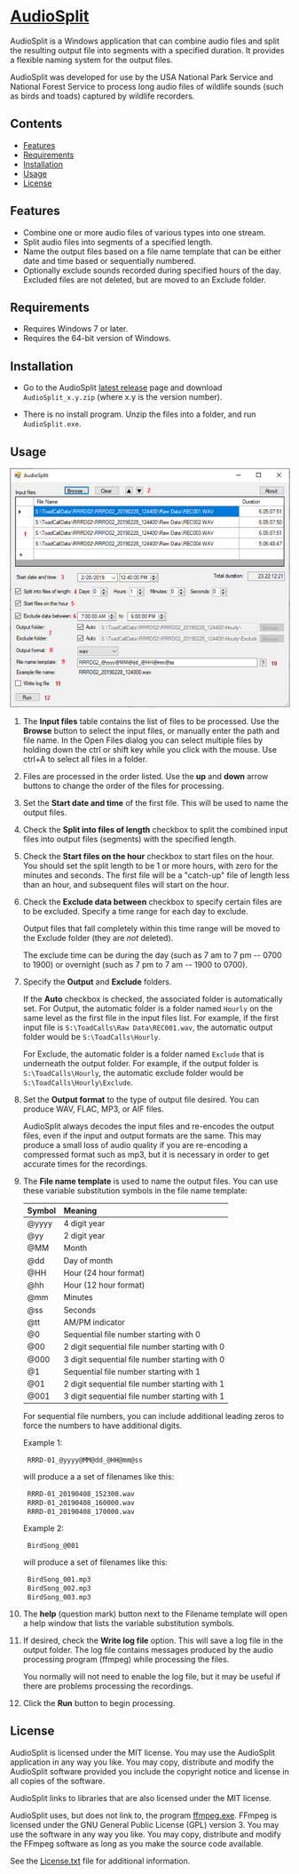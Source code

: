 [AudioSplit](https://github.com/dmcclimans/AudioSplit)
==========

AudioSplit is a Windows application that can combine audio files and split the resulting
output file into segments with a specified duration. It provides a flexible naming system
for the output files.

AudioSplit was developed for use by the USA National Park Service and National Forest Service
to process long audio files of wildlife sounds (such as birds and toads) captured by wildlife
recorders.

## Contents
* [Features](#features)
* [Requirements](#requirements)
* [Installation](#installation)
* [Usage](#usage)
* [License](#license)

## Features
* Combine one or more audio files of various types into one stream.
* Split audio files into segments of a specified length.
* Name the output files based on a file name template that can be either date and
time based or sequentially numbered.
* Optionally exclude sounds recorded during specified hours of the day. Excluded files are not deleted, but
are moved to an Exclude folder.

## Requirements
* Requires Windows 7 or later.
* Requires the 64-bit version of Windows.

## Installation
* Go to the AudioSplit
  [latest release](https://github.com/dmcclimans/AudioSplit/releases/latest)
  page and download `AudioSplit_x.y.zip` (where x.y is the version number).

* There is no install program.
  Unzip the files into a folder, and run `AudioSplit.exe`.


## Usage
![Screenshot](Screenshot1.png)

1. The **Input files** table contains the list of files to be processed.
Use the **Browse** button to select the input files, or manually enter the path and
file name.
In the Open Files dialog you can select multiple files by holding down the ctrl or shift key
while you click with the mouse. Use ctrl+A to select all files in a folder.

2. Files are processed in the order listed.
Use the **up** and **down** arrow buttons to change the order of the files for processing.

3. Set the **Start date and time** of the first file. This will be used to name the output files.

4. Check the **Split into files of length** checkbox to split the combined input files
into output files (segments) with the specified length.

5. Check the **Start files on the hour** checkbox to start files on the hour. You should
set the split length to be 1 or more hours, with zero for the minutes and seconds. The first
file will be a "catch-up" file of length less than an hour, and subsequent files will
start on the hour.

6. Check the **Exclude data between** checkbox to specify certain files are to be
excluded.
Specify a time range for each day to exclude.

    Output files that fall completely within this time range will be moved to the Exclude
    folder (they are *not* deleted).

    The exclude time can be during the day (such as 7 am to 7 pm -- 0700 to 1900) or overnight
    (such as 7 pm to 7 am -- 1900 to 0700).

7. Specify the **Output** and **Exclude** folders.

    If the **Auto** checkbox is checked, the associated folder is automatically set. For
    Output, the automatic folder is a folder named `Hourly` on the same level as the first
    file in the input files list. For example, if the first input file is `S:\ToadCalls\Raw
    Data\REC001.wav`, the automatic output folder would be `S:\ToadCalls\Hourly`.

    For Exclude, the automatic folder is a folder named `Exclude` that is underneath the
    output folder. For example, if the output folder is `S:\ToadCalls\Hourly`, the automatic
    exclude folder would be `S:\ToadCalls\Hourly\Exclude`.

8. Set the **Output format** to the type of output file desired. You can produce WAV, FLAC,
MP3, or AIF files.

    AudioSplit always decodes the input files and re-encodes the output files, even if the
    input and output formats are the same. This may produce a small loss of audio quality if
    you are re-encoding a compressed format such as mp3, but it is necessary in order to get
    accurate times for the recordings.

9. The **File name template** is used to name the output files.
You can use these variable substitution symbols in the file name template:

    |Symbol|Meaning                                        |
    |------|-----------------------------------------------|
    |@yyyy |4 digit year                                   |
    |@yy   |2 digit year                                   |
    |@MM   |Month                                          |
    |@dd   |Day of month                                   |
    |@HH   |Hour (24 hour format)                          |
    |@hh   |Hour (12 hour format)                          |
    |@mm   |Minutes                                        |
    |@ss   |Seconds                                        |
    |@tt   |AM/PM indicator                                |
    |@0    |Sequential file number starting with 0         |
    |@00   |2 digit sequential file number starting with 0 |
    |@000  |3 digit sequential file number starting with 0 |
    |@1    |Sequential file number starting with 1         |
    |@01   |2 digit sequential file number starting with 1 |
    |@001  |3 digit sequential file number starting with 1 |

    For sequential file numbers, you can include additional leading zeros to force the
    numbers to have additional digits.

    Example 1:

        RRRD-01_@yyyy@MM@dd_@HH@mm@ss

    will produce a a set of filenames like this:

        RRRD-01_20190408_152300.wav
        RRRD-01_20190408_160000.wav
        RRRD-01_20190408_170000.wav

    Example 2:

    	BirdSong_@001

    will produce a set of filenames like this:

        BirdSong_001.mp3
        BirdSong_002.mp3
        BirdSong_003.mp3

10. The **help** (question mark) button next to the Filename template will open a help
window that lists the variable substitution symbols.

11. If desired, check the **Write log file** option. This will save a log file in the
output folder. The log file contains messages produced by the audio processing program
(ffmpeg) while processing the files.

    You normally will not need to enable the log file, but it may be useful if there are
    problems processing the recordings.

12. Click the **Run** button to begin processing.

## License
AudioSplit is licensed under the MIT license. You may use the AudioSplit application in
any way you like. You may copy, distribute and modify the AudioSplit software provided you
include the copyright notice and license in all copies of the software.

AudioSplit links to libraries that are also licensed under the MIT license.

AudioSplit uses, but does not link to, the program [ffmpeg.exe](https://ffmpeg.org/).
FFmpeg is licensed under the GNU General Public License (GPL) version 3. You may use the
software in any way you like. You may copy, distribute and modify the FFmpeg software as
long as you make the source code available.

See the [License.txt](License.txt) file for additional information.

